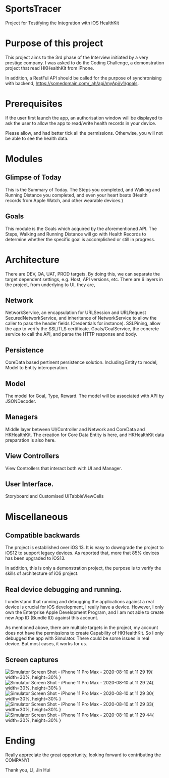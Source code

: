 # SportsTracer
Project for Testifying the Integration with iOS HealthKit

# Purpose of this project
This project aims to the 3rd phase of the Interview initiated by a very prestige company. I was asked to do the Coding Challenge, a demonstration project that read HKHealthKit from iPhone. 

In addition, a RestFul API should be called for the purpose of synchronising with backend, https://somedomain.com/_ah/api/myApi/v1/goals.

# Prerequisites
If the user first launch the app, an authorisation window will be displayed to ask the user to allow the app to read/write health records in your device.

Please allow, and had better tick all the permissions. Otherwise, you will not be able to see the health data.

# Modules

## Glimpse of Today
This is the Summary of Today. The Steps you completed, and Walking and Running Distance you completed, and even your heart beats (Health records from Apple Watch, and other wearable devices.)

## Goals
This module is the Goals which acquired by the aforementioned API. The Steps, Walking and Running Distance will go with Health Records to determine whether the specific goal is accomplished or still in progress.

# Architecture
There are DEV, QA, UAT, PROD targets. By doing this, we can separate the target dependent settings, e.g. Host, API versions, etc.
There are 6 layers in the project, from underlying to UI, they are,

## Network

NetworkService, an encapsulation for URLSession and URLRequest
SecuredNetworkService, and inheritance of NetworkService to allow the caller to pass the header fields (Credentials for instance).
SSLPining, allow the app to verify the SSL/TLS certificate.
Goals/GoalService, the concrete service to call the API, and parse the HTTP response and body.

## Persistence
CoreData based pertinent persistence solution. Including Entity to model, Model to Entity interoperation. 

## Model
The model for Goal, Type, Reward. The model will be associated with API by JSONDecoder.

## Managers
Middle layer between UI/Controller and Network and CoreData and HKHealthKit. The creation for Core Data Entity is here, and HKHealthKit data preparation is also here.

## View Controllers
View Controllers that interact both with UI and Manager.

## User Interface.
Storyboard and Customised UITabbleViewCells

# Miscellaneous

## Compatible backwards
The project is established over iOS 13. It is easy to downgrade the project to iOS12 to support legacy devices. As reported that, more that 85% devices has been upgraded to iOS13.

In addition, this is only a demonstration project, the purpose is to verify the skills of architecture of iOS project. 

## Real device debugging and running.

I understand that running and debugging the applications against a real device is crucial for iOS development, I really have a device. However, I only own the Enterprise Apple Development Program, and I am not able to create new App ID (Bundle ID) against this account.

As mentioned above, there are multiple targets in the project, my account does not have the permissions to create Capability of HKHealthKit. So I only debugged the app with Simulator. There could be some issues in real device. But most cases, it works for us.

## Screen captures

![Simulator Screen Shot - iPhone 11 Pro Max - 2020-08-10 at 11 29 19](https://user-images.githubusercontent.com/12709566/89861709-fcdd4580-dbd8-11ea-8a20-d65c9a7595f1.png){ width=30%, height=30% }
![Simulator Screen Shot - iPhone 11 Pro Max - 2020-08-10 at 11 29 24](https://user-images.githubusercontent.com/12709566/89861722-036bbd00-dbd9-11ea-9898-a56bd8acf46a.png){ width=30%, height=30% }
![Simulator Screen Shot - iPhone 11 Pro Max - 2020-08-10 at 11 29 30](https://user-images.githubusercontent.com/12709566/89861729-05ce1700-dbd9-11ea-8246-b6885fe656fa.png){ width=30%, height=30% }
![Simulator Screen Shot - iPhone 11 Pro Max - 2020-08-10 at 11 29 33](https://user-images.githubusercontent.com/12709566/89861733-08307100-dbd9-11ea-96e8-2c7c52563a64.png){ width=30%, height=30% }
![Simulator Screen Shot - iPhone 11 Pro Max - 2020-08-10 at 11 29 44](https://user-images.githubusercontent.com/12709566/89861735-08c90780-dbd9-11ea-838a-2f4613da769c.png){ width=30%, height=30% }

# Ending

Really appreciate the great opportunity, looking forward to contributing the COMPANY!

Thank you,
LI, Jin Hui

